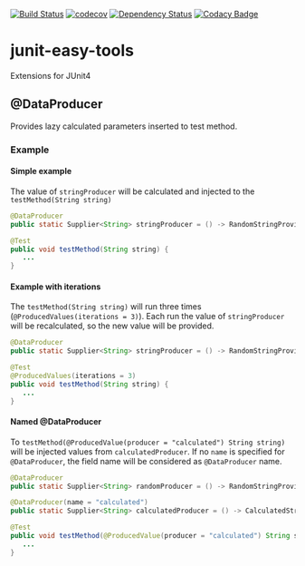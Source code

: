 [![Build Status](https://travis-ci.org/SeriyBg/junit-easy-tools.svg?branch=master)](https://travis-ci.org/SeriyBg/junit-easy-tools)
[![codecov](https://codecov.io/gh/SeriyBg/junit-easy-tools/branch/master/graph/badge.svg)](https://codecov.io/gh/SeriyBg/junit-easy-tools)
[![Dependency Status](https://www.versioneye.com/user/projects/58bbf75f2ff683004468cc9f/badge.svg?style=flat-square)](https://www.versioneye.com/user/projects/58bbf75f2ff683004468cc9f)
[![Codacy Badge](https://api.codacy.com/project/badge/Grade/edbdf73dad50403e8be8dfde05cb4107)](https://www.codacy.com/app/SeriyBg/junit-easy-tools?utm_source=github.com&amp;utm_medium=referral&amp;utm_content=SeriyBg/junit-easy-tools&amp;utm_campaign=Badge_Grade)

# junit-easy-tools
Extensions for JUnit4

## @DataProducer
Provides lazy calculated parameters inserted to test method.
### Example

#### Simple example
The value of `stringProducer` will be calculated and injected to the `testMethod(String string)`
```java
@DataProducer
public static Supplier<String> stringProducer = () -> RandomStringProvider.get();

@Test
public void testMethod(String string) {
   ...
}
```

#### Example with iterations
The `testMethod(String string)` will run three times (`@ProducedValues(iterations = 3)`).
Each run the value of `stringProducer` will be recalculated, so the new value will be provided. 
```java
@DataProducer
public static Supplier<String> stringProducer = () -> RandomStringProvider.get();

@Test
@ProducedValues(iterations = 3)
public void testMethod(String string) {
   ...
}
```

#### Named @DataProducer
To `testMethod(@ProducedValue(producer = "calculated") String string)` will be injected values from `calculatedProducer`.
If no `name` is specified for `@DataProducer`, the field name will be considered as `@DataProducer` name.
```java
@DataProducer
public static Supplier<String> randomProducer = () -> RandomStringProvider.get();

@DataProducer(name = "calculated")
public static Supplier<String> calculatedProducer = () -> CalculatedStringProvider.get();

@Test
public void testMethod(@ProducedValue(producer = "calculated") String string) {
   ...
}
```
